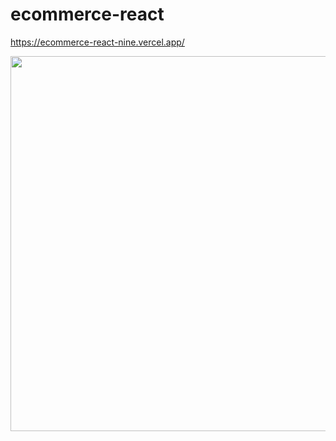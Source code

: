 # ecommerce-react

https://ecommerce-react-nine.vercel.app/


<div align="center"> <img src="https://raw.githubusercontent.com/theerudito/ecommerce-react/master/src/Imagens/e.png" width="600px"</img> </div>

